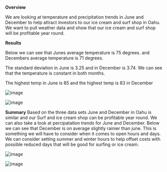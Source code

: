 **Overview**

We are looking at temperature and precipitation trends in June and December to help attract investors to our ice cream and surf shop in Oahu. We want to pull weather data and show that our ice cream and surf shop will be profitable year round. 


**Results**

Below we can see that Junes average temperature is 75 degrees. and Decembers average temperature is 71 degrees. 

The standard deviation in June is 3.25 and in December is 3.74. We can see that the temperature is constant in both months.

The highest temp in June is 85 and the highest temp is 83 in December 

![image](https://user-images.githubusercontent.com/95973377/155244836-3940a231-8a60-43d3-84ca-4a09c29b2542.png)

![image](https://user-images.githubusercontent.com/95973377/155244888-a1fcc545-4b11-498b-8e51-951b071ca23a.png)

**Summary**
Based on the three data sets June and December in Oahu is similar and our Surf and ice cream shop can be profitable year round. 
We can also take a look at percipatation trends for June and December. Below we can see that December is on average slightly rainier than june. This is something we will have to consider when it comes to open hours and days. We can consider setting summer and winter hours to help offset costs with possible reduced days that will be good for surfing or ice cream. 

![image](https://user-images.githubusercontent.com/95973377/155245713-c67d2e46-ca09-4f25-91a6-2f4a2bfd6aea.png)

![image](https://user-images.githubusercontent.com/95973377/155245695-2b303260-f789-4572-a323-c54e0f5bb790.png)
